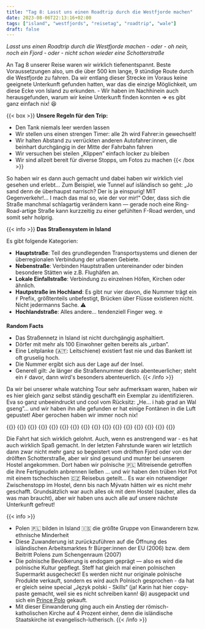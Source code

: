 ```yaml
---
title: "Tag 8: Lasst uns einen Roadtrip durch die Westfjorde machen"
date: 2023-08-06T22:13:16+02:00
tags: ["island", "westfjords", "reisetag", "roadtrip", "wale"]
draft: false
---
```


*Lasst uns einen Roadtrip durch die Westfjorde machen - oder - oh nein, noch ein Fjord - oder - nicht schon wieder eine Schotterstraße*

An Tag 8 unserer Reise waren wir wirklich tiefenentspannt. Beste Voraussetzungen also, um die über 500 km lange, 9 stündige Route durch die Westfjorde zu fahren. Da wir entlang dieser Strecke im Voraus keine geeignete Unterkunft gefunden hatten, war das die einzige Möglichkeit, um diese Ecke von Island zu erkunden. - Wir haben im Nachhinein auch herausgefunden, warum wir keine Unterkunft finden konnten => es gibt ganz einfach nix! 😆

{{< box >}}
**Unsere Regeln für den Trip:**

- Den Tank niemals leer werden lassen
- Wir stellen uns einen strengen Timer: alle 2h wird Fahrer:in gewechselt!
- Wir halten Abstand zu verrückten anderen Autofahrer:innen, die beinhart durchgängig in der Mitte der Fahrbahn fahren
- Wir versuchen bei steilen „Klippen” einfach locker zu bleiben
- Wir sind allzeit bereit für diverse Stopps, um Fotos zu machen
{{< /box >}}

So haben wir es dann auch gemacht und dabei haben wir wirklich viel gesehen und erlebt… Zum Beispiel, wie Tunnel auf isländisch so geht: „Jo sand denn de überhaupst narrisch? Der is ja einspurig! MIT Gegenverkehr!… I mach das mal so, wie der vor mir!“ Oder, dass sich die Straße manchmal schlagartig verändern kann — gerade noch eine Ring-Road-artige Straße kann kurzzeitig zu einer gefühlten F-Road werden, und somit sehr holprig. 

{{< info >}}
**Das Straßensystem in Island**

Es gibt folgende Kategorien:

- **Hauptstraße**: Teil des grundlegenden Transportsystems und dienen der überregionalen Verbindung der urbanen Gebiete.
- **Nebenstraße**: Verbinden Hauptstraßen untereinander oder binden besondere Stätten wie z.B. Flughäfen an.
- **Lokale Einfallstraße**: Verbindung zu einzelnen Höfen, Kirchen oder ähnlich.
- **Hautpstraße im Hochland**: Es gibt nur vier davon, die Nummer trägt ein `F` Prefix, größtenteils unbefestigt, Brücken über Flüsse existieren nicht. Nicht jedermanns Sache. ⚠
- **Hochlandstraße**: Alles andere… tendenziell Finger weg. ☣️

**Random Facts**

- Das Straßennetz in Island ist nicht durchgängig asphaltiert.
- Dörfer mit mehr als 100 Einwohner gelten bereits als „urban”.
- Eine Leitplanke (🇦🇹: Leitschiene) existiert fast nie und das Bankett ist oft gruselig hoch.
- Die Nummer ergibt sich aus der Lage auf der Insel.
- Generell gilt: Je länger die Straßennummer desto abenteuerlicher; steht ein `F` davor, dann wird's besonders abenteuerlich.
{{< /info >}}

Da wir bei unserer whale watching Tour sehr aufmerksam waren, haben wir es hier gleich ganz selbst ständig geschafft ein Exemplar zu identifizieren. Eva so ganz unbeeindruckt und cool vom Rücksitz: „He… i hab grad an Wal gseng”… und wir haben ihn alle gefunden er hat einige Fontänen in die Luft gepustet! Aber gerochen haben wir immer noch nix!


{{<fig src="IMG_20230806_113837.jpg">}}
{{<fig src="IMG_20230806_114030.jpg">}}
{{<fig src="IMG_20230806_115459.jpg">}}
{{<fig src="IMG_20230806_125333.jpg">}}
{{<fig src="IMG_20230806_131324.jpg">}}
{{<fig src="IMG_20230806_132010.jpg">}}
{{<fig src="IMG_20230806_133052.jpg">}}
{{<fig src="IMG_20230806_140006.jpg">}}
{{<fig src="IMG_20230806_141451.jpg">}}
{{<fig src="IMG_20230806_144753.jpg">}}
{{<fig src="IMG_20230806_150925.jpg">}}
{{<fig src="IMG_20230806_152546.jpg">}}
{{<fig src="IMG_20230806_163610.jpg">}}
{{<fig src="IMG_20230806_165558.jpg">}}
{{<fig src="IMG_20230807_104152.jpg">}}
{{<fig src="IMG_20230807_130304.jpg">}}

Die Fahrt hat sich wirklich gelohnt. Auch, wenn es anstrengend war - es hat auch wirklich Spaß gemacht. In der letzten Fahrstunde waren wir letztlich dann zwar nicht mehr ganz so begeistert vom drölften Fjord oder von der drölften Schotterstraße, aber wir sind gesund und munter bei unserem Hostel angekommen. Dort haben wir polnische 🇵🇱 Mitreisende getroffen die ihre Fertignudeln anbrennen ließen … und wir haben den trüben Hot Pot mit einem tschechischen 🇨🇿 Reisebus geteilt… Es war ein notwendiger Zwischenstopp im Hostel, denn bis nach Mývatn hätten wir es nicht mehr geschafft. Grundsätzlich war auch alles ok mit dem Hostel (sauber, alles da was man braucht), aber wir haben uns auch alle auf unsere nächste Unterkunft gefreut!

{{< info >}}
- Polen 🇵🇱 bilden in Island 🇮🇸 die größte Gruppe von Einwanderern bzw. ethnische Minderheit
- Diese Zuwanderung ist zurückzuführen auf die Öffnung des isländischen Arbeitsmarktes fr Bürger:innen der EU (2006) bzw. dem Beitritt Polens zum Schengenraum (2007)
- Die polnische Bevölkerung is endogam geprägt — also es wird die polnische Kultur gepflegt. Steff hat gleich mal einen polnischen Supermarkt ausgecheckt! Es werden nicht nur originale polnische Produkte verkauft, sondern es wird auch Polnisch gesprochen - da hat er gleich seine special „Język polski - Skills“ (ja! Karin hat hier copy-paste gemacht, weil sie es nicht schreiben kann! 😆) ausgepackt und sich ein [Prince Polo](https://de.wikipedia.org/wiki/Prince_Polo) gekauft.
- Mit dieser Einwanderung ging auch ein Anstieg der römisch-katholischen Kirche auf 4 Prozent einher, denn die isländische Staatskirche ist evangelisch-lutherisch. 
{{< /info >}}